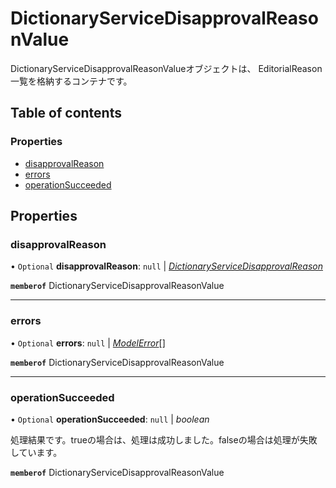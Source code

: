# DictionaryServiceDisapprovalReasonValue


<div lang=\"ja\">DictionaryServiceDisapprovalReasonValueオブジェクトは、 EditorialReason一覧を格納するコンテナです。</div> 

## Table of contents

### Properties

- [disapprovalReason](dictionaryservicedisapprovalreasonvalue.md#disapprovalreason)
- [errors](dictionaryservicedisapprovalreasonvalue.md#errors)
- [operationSucceeded](dictionaryservicedisapprovalreasonvalue.md#operationsucceeded)

## Properties

### disapprovalReason

• `Optional` **disapprovalReason**: ``null`` \| [*DictionaryServiceDisapprovalReason*](dictionaryservicedisapprovalreason.md)

**`memberof`** DictionaryServiceDisapprovalReasonValue

___

### errors

• `Optional` **errors**: ``null`` \| [*ModelError*](modelerror.md)[]

**`memberof`** DictionaryServiceDisapprovalReasonValue

___

### operationSucceeded

• `Optional` **operationSucceeded**: ``null`` \| *boolean*

<div lang=\"ja\">処理結果です。trueの場合は、処理は成功しました。falseの場合は処理が失敗しています。</div> 

**`memberof`** DictionaryServiceDisapprovalReasonValue
